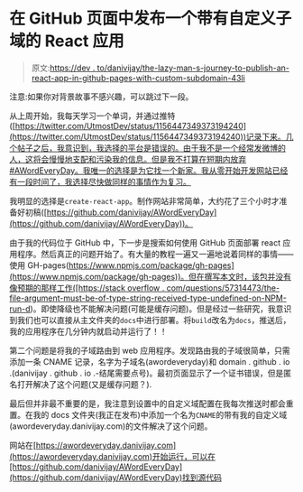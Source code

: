 # 在 GitHub 页面中发布一个带有自定义子域的 React 应用

> 原文:[https://dev . to/danivijay/the-lazy-man-s-journey-to-publish-an-react-app-in-github-pages-with-custom-subdomain-43li](https://dev.to/danivijay/the-lazy-man-s-journey-to-publish-an-react-app-in-github-pages-with-custom-subdomain-43li)

注意:如果你对背景故事不感兴趣，可以跳过下一段。

从上周开始，我每天学习一个单词，并通过推特([https://twitter.com/UtmostDev/status/1156447349373194240](https://twitter.com/UtmostDev/status/1156447349373194240))记录下来。几个帖子之后，我意识到，我选择的平台是错误的。由于我不是一个经常发微博的人，这将会慢慢地支配和污染我的信息。但是我不打算在短期内放弃#AWordEveryDay。我唯一的选择是为它找一个新家。我从零开始开发网站已经有一段时间了，我选择尽快做同样的事情作为复习。

我明显的选择是`create-react-app`。制作网站非常简单，大约花了三个小时才准备好初稿([https://github.com/danivijay/AWordEveryDay](https://github.com/danivijay/AWordEveryDay))。

由于我的代码位于 GitHub 中，下一步是搜索如何使用 GitHub 页面部署 react 应用程序。然后真正的问题开始了。有大量的教程一遍又一遍地说着同样的事情——使用 GH-pages([https://www.npmjs.com/package/gh-pages](https://www.npmjs.com/package/gh-pages))。但在撰写本文时，该包并没有像预期的那样工作([https://stack overflow . com/questions/57314473/the-file-argument-must-be-of-type-string-received-type-undefined-on-NPM-run-d](https://stackoverflow.com/questions/57314473/the-file-argument-must-be-of-type-string-received-type-undefined-on-npm-run-d))。即使降级也不能解决问题(可能是缓存问题)。但是经过一些研究，我意识到我们也可以直接从主文件夹的`docs`中进行部署。将`build`改名为`docs`，推送后，我的应用程序在几分钟内就启动并运行了！！

第二个问题是将我的子域路由到 web 应用程序。发现路由我的子域很简单，只需添加一条 CNAME 记录，名字为子域名(awordeveryday)和 domain . github . io .(danivijay . github . io .-结尾需要点号)。最初页面显示了一个证书错误，但是匿名打开解决了这个问题(又是缓存问题？).

最后但并非最不重要的是，我注意到设置中的自定义域配置在我每次推送时都会重置。在我的 docs 文件夹(我正在发布)中添加一个名为`CNAME`的带有我的自定义域(awordeveryday.danivijay.com)的文件解决了这个问题。

网站在[https://awordeveryday.danivijay.com](https://awordeveryday.danivijay.com)开始运行，可以在[https://github.com/danivijay/AWordEveryDay](https://github.com/danivijay/AWordEveryDay)找到源代码